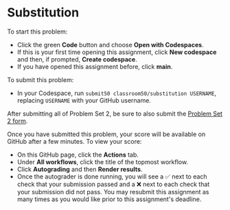 # Substitution

To start this problem:

* Click the green **Code** button and choose **Open with Codespaces**.
* If this is your first time opening this assignment, click **New codespace** and then, if prompted, **Create codespace**.
* If you have opened this assignment before, click **main**.

To submit this problem:

* In your Codespace, run `submit50 classroom50/substitution USERNAME`, replacing `USERNAME` with your GitHub username.

After submitting all of Problem Set 2, be sure to also submit the [Problem Set 2 form](https://forms.cs50.io/7a2f0565-80ab-4846-a54a-97cf3ea98d71).

Once you have submitted this problem, your score will be available on GitHub after a few minutes. To view your score:

* On this GitHub page, click the **Actions** tab.
* Under **All workflows**, click the title of the topmost workflow.
* Click **Autograding** and then **Render results**.
* Once the autograder is done running, you will see a ✅ next to each check that your submission passed and a ❌ next to each check that your submission did not pass. You may resubmit this assignment as many times as you would like prior to this assignment's deadline.
